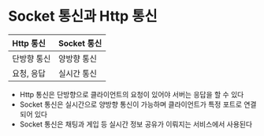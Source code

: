 # Socket 통신과 Http 통신

| Http 통신   | Socket 통신 |
| :---------- | :---------- |
| 단방향 통신 | 양방향 통신 |
| 요청, 응답  | 실시간 통신 |

- Http 통신은 단방향으로 클라이언트의 요청이 있어야 서버는 응답을 할 수 있다
- Socket 통신은 실시간으로 양방향 통신이 가능하며 클라이언트가 특정 포트로 연결 되어 있다
- Socket 통신은 채팅과 게입 등 실시간 정보 공유가 이뤄지는 서비스에서 사용된다
